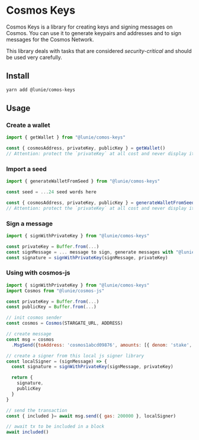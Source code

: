 # Cosmos Keys

Cosmos Keys is a library for creating keys and signing messages on Cosmos. You can use it to generate keypairs and addresses and to sign messages for the Cosmos Network. 

This library deals with tasks that are considered *security-critical* and should be used very carefully.

## Install

```bash
yarn add @lunie/comos-keys
```

## Usage

### Create a wallet

```js
import { getWallet } from "@lunie/comos-keys"

const { cosmosAddress, privateKey, publicKey } = getWallet()
// Attention: protect the `privateKey` at all cost and never display it anywhere!!
```

### Import a seed

```js
import { generateWalletFromSeed } from "@lunie/comos-keys"

const seed = ...24 seed words here

const { cosmosAddress, privateKey, publicKey } = generateWalletFromSeed(seed)
// Attention: protect the `privateKey` at all cost and never display it anywhere!!
```

### Sign a message

```js
import { signWithPrivateKey } from "@lunie/comos-keys"

const privateKey = Buffer.from(...)
const signMessage = ... message to sign, generate messages with "@lunie/cosmos-js"
const signature = signWithPrivateKey(signMessage, privateKey)

```

### Using with cosmos-js

```js
import { signWithPrivateKey } from "@lunie/comos-keys"
import Cosmos from "@lunie/cosmos-js"

const privateKey = Buffer.from(...)
const publicKey = Buffer.from(...)

// init cosmos sender
const cosmos = Cosmos(STARGATE_URL, ADDRESS)

// create message
const msg = cosmos
  .MsgSend({toAddress: 'cosmos1abcd09876', amounts: [{ denom: 'stake', amount: 10 }})

// create a signer from this local js signer library
const localSigner = (signMessage) => {
  const signature = signWithPrivateKey(signMessage, privateKey)

  return {
    signature,
    publicKey
  }
}

// send the transaction
const { included }= await msg.send({ gas: 200000 }, localSigner)

// await tx to be included in a block
await included()
```
